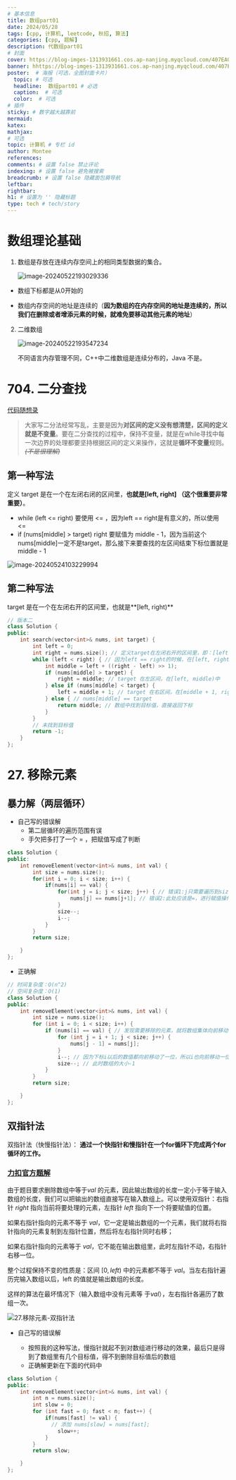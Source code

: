 ```yaml
---
# 基本信息
title: 数组part01
date: 2024/05/28
tags: [cpp, 计算机, leetcode, 秋招, 算法]
categories: [cpp, 题解]
description: 代数组part01
# 封面
cover: https://blog-imges-1313931661.cos.ap-nanjing.myqcloud.com/407EA04208948845D522AAA07D1BB3F1.png
banner: hhttps://blog-imges-1313931661.cos.ap-nanjing.myqcloud.com/407EA04208948845D522AAA07D1BB3F1.png
poster:  # 海报（可选，全图封面卡片）
  topic: # 可选
  headline:  数组part01 # 必选
  caption:  # 可选
  color:  # 可选
# 插件
sticky: # 数字越大越靠前
mermaid:
katex: 
mathjax: 
# 可选
topic: 计算机 # 专栏 id
author: Montee
references:
comments: # 设置 false 禁止评论
indexing: # 设置 false 避免被搜索
breadcrumb: # 设置 false 隐藏面包屑导航
leftbar: 
rightbar:
h1: # 设置为 '' 隐藏标题
type: tech # tech/story
---
```




# 数组理论基础

1. 数组是存放在连续内存空间上的相同类型数据的集合。

   ![image-20240522193029336](https://blog-imges-1313931661.cos.ap-nanjing.myqcloud.com/image-20240522193029336.png)

* 数组下标都是从0开始的

* 数组内存空间的地址是连续的（**因为数组的在内存空间的地址是连续的，所以我们在删除或者增添元素的时候，就难免要移动其他元素的地址**）

2. 二维数组

   ![image-20240522193547234](https://blog-imges-1313931661.cos.ap-nanjing.myqcloud.com/image-20240522193547234.png)

   不同语言内存管理不同，C++中二维数组是连续分布的，Java 不是。

# 704. 二分查找

[代码随想录](https://programmercarl.com/0704.二分查找.html#思路)

> 大家写二分法经常写乱，主要是因为**对区间的定义没有想清楚，区间的定义就是不变量**。要在二分查找的过程中，保持不变量，就是在while寻找中每一次边界的处理都要坚持根据区间的定义来操作，这就是**循环不变量**规则。~~*(不是很理解)*~~

## 第一种写法

定义 target 是在一个在左闭右闭的区间里，**也就是[left, right] （这个很重要非常重要）**。

* while (left <= right) 要使用 <= ，因为left == right是有意义的，所以使用 <=
* if (nums[middle] > target) right 要赋值为 middle - 1，因为当前这个nums[middle]一定不是target，那么接下来要查找的左区间结束下标位置就是 middle - 1

![image-20240524103229994](https://blog-imges-1313931661.cos.ap-nanjing.myqcloud.com/image-20240524103229994.png)

## 第二种写法

target 是在一个在左闭右开的区间里，也就是**[left, right)**

```cpp
// 版本二
class Solution {
public:
    int search(vector<int>& nums, int target) {
        int left = 0;
        int right = nums.size(); // 定义target在左闭右开的区间里，即：[left, right)
        while (left < right) { // 因为left == right的时候，在[left, right)是无效的空间，所以使用 <
            int middle = left + ((right - left) >> 1);
            if (nums[middle] > target) {
                right = middle; // target 在左区间，在[left, middle)中
            } else if (nums[middle] < target) {
                left = middle + 1; // target 在右区间，在[middle + 1, right)中
            } else { // nums[middle] == target
                return middle; // 数组中找到目标值，直接返回下标
            }
        }
        // 未找到目标值
        return -1;
    }
};
```

# 27. 移除元素

## 暴力解（两层循环）

* 自己写的错误解
  * 第二层循环的遍历范围有误
  * 手欠把多打了一个 = ，把赋值写成了判断

```cpp
class Solution {
public:
    int removeElement(vector<int>& nums, int val) {
        int size = nums.size();
        for(int i = 0; i < size; i++) {
            if(nums[i] == val) {
                for(int j = i; j < size; j++) { // 错误1:j只需要遍历到size-1的位置，修改为： j < size-1
                    nums[j] == nums[j+1]; // 错误2:此处应该是=，进行赋值操作
                }
                size--;
                i--;
            }
        }
        return size;

    }
};
```

* 正确解

```cpp
// 时间复杂度：O(n^2)
// 空间复杂度：O(1)
class Solution {
public:
    int removeElement(vector<int>& nums, int val) {
        int size = nums.size();
        for (int i = 0; i < size; i++) {
            if (nums[i] == val) { // 发现需要移除的元素，就将数组集体向前移动一位
                for (int j = i + 1; j < size; j++) {
                    nums[j - 1] = nums[j];
                }
                i--; // 因为下标i以后的数值都向前移动了一位，所以i也向前移动一位
                size--; // 此时数组的大小-1
            }
        }
        return size;

    }
};
```

## 双指针法

双指针法（快慢指针法）： **通过一个快指针和慢指针在一个for循环下完成两个for循环的工作。**

### [力扣官方题解](https://leetcode.cn/problems/remove-element/solutions/730203/yi-chu-yuan-su-by-leetcode-solution-svxi/)

由于题目要求删除数组中等于$val$ 的元素，因此输出数组的长度一定小于等于输入数组的长度，我们可以把输出的数组直接写在输入数组上。可以使用双指针：右指针 $right$ 指向当前将要处理的元素，左指针 $left$ 指向下一个将要赋值的位置。

如果右指针指向的元素不等于 $val$，它一定是输出数组的一个元素，我们就将右指针指向的元素复制到左指针位置，然后将左右指针同时右移；

如果右指针指向的元素等于 $val$，它不能在输出数组里，此时左指针不动，右指针右移一位。

整个过程保持不变的性质是：区间  $[0,left)$ 中的元素都不等于 $val$。当左右指针遍历完输入数组以后，left 的值就是输出数组的长度。

这样的算法在最坏情况下（输入数组中没有元素等 于$val$），左右指针各遍历了数组一次。

![27.移除元素-双指针法](https://blog-imges-1313931661.cos.ap-nanjing.myqcloud.com/27.%E7%A7%BB%E9%99%A4%E5%85%83%E7%B4%A0-%E5%8F%8C%E6%8C%87%E9%92%88%E6%B3%95.gif)


* 自己写的错误解

  * 按照我的这种写法，慢指针就起不到对数组进行移动的效果，最后只是得到了数组里有几个目标值，得不到删除目标值后的数组
  * 正确解更新在下面的代码中

```cpp
class Solution {
public:
    int removeElement(vector<int>& nums, int val) {
        int n = nums.size();
        int slow = 0;
        for (int fast = 0; fast < n; fast++) {
            if(nums[fast] != val) {
              // 添加 nums[slow] = nums[fast];
                slow++;
            }
        }
        return slow;

    }
};
```

